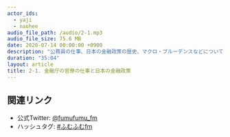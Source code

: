 ```yaml
---
actor_ids:
  - yaji
  - naohee
audio_file_path: /audio/2-1.mp3
audio_file_size: 75.6 MB
date: 2020-07-14 00:00:00 +0900
description: "公務員の仕事、日本の金融政策の歴史、マクロ・プルーデンスなどについて話しています。"
duration: "35:04"
layout: article
title: 2-1. 金融庁の官僚の仕事と日本の金融政策
---
```


## 関連リンク

- 公式Twitter: [@fumufumu_fm](https://twitter.com/fumufumu_fm)
- ハッシュタグ: [#ふむふむfm](https://twitter.com/hashtag/ふむふむfm?src=hash)
